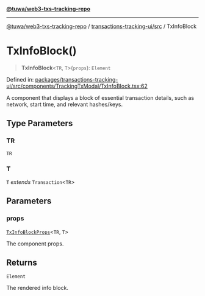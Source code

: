 [**@tuwa/web3-txs-tracking-repo**](../../../README.md)

***

[@tuwa/web3-txs-tracking-repo](../../../README.md) / [transactions-tracking-ui/src](../README.md) / TxInfoBlock

# TxInfoBlock()

> **TxInfoBlock**\<`TR`, `T`\>(`props`): `Element`

Defined in: [packages/transactions-tracking-ui/src/components/TrackingTxModal/TxInfoBlock.tsx:62](https://github.com/TuwaIO/web3-transactions-tracking/blob/eb74fc944a51985cd6d7afc611dcca5bad5c8dfd/packages/transactions-tracking-ui/src/components/TrackingTxModal/TxInfoBlock.tsx#L62)

A component that displays a block of essential transaction details,
such as network, start time, and relevant hashes/keys.

## Type Parameters

### TR

`TR`

### T

`T` *extends* `Transaction`\<`TR`\>

## Parameters

### props

[`TxInfoBlockProps`](../type-aliases/TxInfoBlockProps.md)\<`TR`, `T`\>

The component props.

## Returns

`Element`

The rendered info block.
